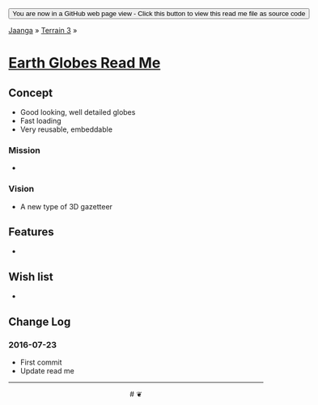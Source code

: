 <span style=display:none; >
[You are now in a GitHub source code view - click this link to view this read me file as a web page]
( http://jaanga.github.io/xxxxxx/ "View file as a web page." ) </span>
<input onclick=window.location.href='https://github.com/jaanga/jaanga.github.io/tree/master/xxxxxx/'; type=button  value='You are now in a GitHub web page view - Click this button to view this read me file as source code' />

[Jaanga]( http://jaanga.github.io ) » [Terrain 3]( http://jaanga.github.io/terrain3/  ) »


[Earth Globes Read Me]( https://jaanga.github.io/terrain3/globes/index.html#readme.md )
===

## Concept

* Good looking, well detailed globes
* Fast loading
* Very reusable, embeddable


### Mission

* 

### Vision

* A new type of 3D gazetteer

## Features

*

## Wish list

*


## Change Log


### 2016-07-23

* First commit
* Update read me


***

<center title="dingbat" >
# <a href=javascript:window.scrollTo(0,0); style=text-decoration:none; > ❦ </a>
</center>